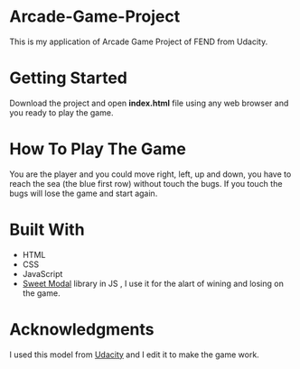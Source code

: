 # Arcade-Game-Project
This is my application of Arcade Game Project of FEND from Udacity.
# Getting Started
Download the project and open  **index.html** file using any web browser and you ready to play the game. 
# How To Play The Game 
You are the player and you could move right, left, up and down, you have to reach the sea (the blue first row) without touch the bugs.
If you touch the bugs will lose the game and start again.
# Built With
* HTML
* CSS
* JavaScript
* [Sweet Modal](https://github.com/adeptoas/sweet-modal) library in JS ,  I use it for the alart of wining and losing on the game.
# Acknowledgments 
I used this model from [Udacity](https://github.com/udacity/frontend-nanodegree-arcade-game) and I edit it to make the game work. 

